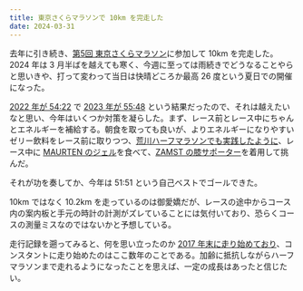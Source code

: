 ```yaml
---
title: 東京さくらマラソンで 10km を完走した
date: 2024-03-31
---
```


去年に引き続き、[第5回 東京さくらマラソン](https://www.sportsentry.ne.jp/event/t/93968)に参加して 10km を完走した。2024 年は 3 月半ばを越えても寒く、今週に至っては雨続きでどうなることやらと思いきや、打って変わって当日は快晴どころか最高 26 度という夏日での開催になった。

[2022 年が 54:22](/posts/2022/tokyo-sakura-marathon.html) で [2023 年が 55:48](/posts/2023/tokyo-sakura-marathon.html) という結果だったので、それは越えたいなと思い、今年はいくつか対策を凝らした。まず、レース前とレース中にちゃんとエネルギーを補給する。朝食を取っても良いが、よりエネルギーになりやすいゼリー飲料をレース前に取りつつ、[荒川ハーフマラソンでも実践したように](/posts/2024/arakawa-half-marathon.html)、レース中に [MAURTEN のジェル](https://www.amazon.co.jp/dp/B07RMGPRJJ?tag=1000ch-22)を食べて、[ZAMST の膝サポーター](https://www.amazon.co.jp/dp/B00NAS8XMQ?tag=1000ch-22)を着用して挑んだ。

それが功を奏してか、今年は 51:51 という自己ベストでゴールできた。

<div class="strava-embed-placeholder" data-embed-type="activity" data-embed-id="11073273616"></div>

10km ではなく 10.2km を走っているのは御愛嬌だが、レースの途中からコース内の案内板と手元の時計の計測がズレていることには気付いており、恐らくコースの測量ミスなのではないかと予想している。

走行記録を遡ってみると、何を思い立ったのか [2017 年末に走り始めており](https://www.strava.com/activities/4962407750)、コンスタントに走り始めたのはここ数年のことである。加齢に抵抗しながらハーフマラソンまで走れるようになったことを思えば、一定の成長はあったと信じたい。
